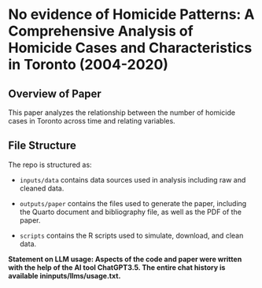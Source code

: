 # No evidence of Homicide Patterns: A Comprehensive Analysis of Homicide Cases and Characteristics in Toronto (2004-2020)

## Overview of Paper
This paper analyzes the relationship between the number of homicide cases in Toronto across time and relating variables. 


## File Structure

The repo is structured as:

-   `inputs/data` contains data sources used in analysis including raw and cleaned data.

-   `outputs/paper` contains the files used to generate the paper, including the Quarto document and bibliography file, as well as the PDF of the paper.

-   `scripts` contains the R scripts used to simulate, download, and clean data.

**Statement on LLM usage: Aspects of the code and paper were written with the help of the AI tool ChatGPT3.5. The entire chat history is available ininputs/llms/usage.txt.**
